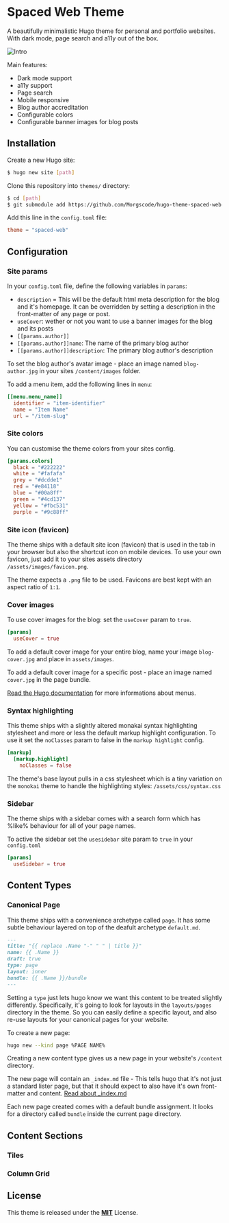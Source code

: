 # Spaced Web Theme

A beautifully minimalistic Hugo theme for personal and portfolio websites. With dark mode, page search and a11y out of the box.

![Intro](https://github.com/Morgscode/hugo-theme-spaced-web/blob/master/images/cover.png)

Main features:

- Dark mode support
- a11y support
- Page search
- Mobile responsive
- Blog author accreditation
- Configurable colors
- Configurable banner images for blog posts

## Installation

Create a new Hugo site:

```bash
$ hugo new site [path]
```

Clone this repository into `themes/` directory:

```bash
$ cd [path]
$ git submodule add https://github.com/Morgscode/hugo-theme-spaced-web.git themes/spaced-web
```

Add this line in the `config.toml` file:

```toml
theme = "spaced-web"
```

## Configuration

### Site params

In your `config.toml` file, define the following variables in `params`:

- `description` = This will be the default html meta description for the blog and it's homepage. It can be overridden by setting a description in the front-matter of any page or post.
- `useCover`: wether or not you want to use a banner images for the blog and its posts
- `[[params.author]]`
- `[[params.author]]name`: The name of the primary blog author
- `[[params.author]]description`: The primary blog author's description

To set the blog author's avatar image - place an image named `blog-author.jpg` in your sites `/content/images` folder. 

To add a menu item, add the following lines in `menu`:

```toml
[[menu.menu_name]]
  identifier = "item-identifier"
  name = "Item Name"
  url = "/item-slug"
```

### Site colors

You can customise the theme colors from your sites config.

```toml
[params.colors]
  black = "#222222"
  white = "#fafafa"
  grey = "#dcdde1"
  red = "#e84118"
  blue = "#00a8ff"
  green = "#4cd137"
  yellow = "#fbc531"
  purple = "#9c88ff"
```

### Site icon (favicon)

The theme ships with a default site icon (favicon) that is used in the tab in your browser but also the shortcut icon on mobile devices. To use your own favicon, just add it 
to your sites assets directory `/assets/images/favicon.png`.

The theme expects a `.png` file to be used. Favicons are best kept with an aspect ratio of `1:1`.

### Cover images

To use cover images for the blog: set the `useCover` param to `true`.

```toml
[params]
  useCover = true
```

To add a default cover image for your entire blog, name your image `blog-cover.jpg` and place in `assets/images`.

To add a default cover image for a specific post - place an image named `cover.jpg` in the page bundle.

[Read the Hugo documentation](https://gohugo.io/content-management/menus/#readout) for more informations about menus.

### Syntax highlighting

This theme ships with a slightly altered monakai syntax highlighting stylesheet and more or less the default markup highlight configuration. To use it set the `noClasses` param to false in the `markup highlight` config.

```toml
[markup]
  [markup.highlight]
    noClasses = false
```

The theme's base layout pulls in a css stylesheet which is a tiny variation on the `monokai` theme to handle the highlighting styles: `/assets/css/syntax.css`

### Sidebar 

The theme ships with a sidebar comes with a search form which has %like% behaviour for all of your page names.

To active the sidebar set the `usesidebar` site param to `true` in your `config.toml`

```toml
[params]
  useSidebar = true
```

## Content Types 

### Canonical Page

This theme ships with a convenience archetype called `page`. It has some subtle behaviour layered on top of the deafult archetype `default.md`.

```md
---
title: "{{ replace .Name "-" " " | title }}"
name: {{ .Name }}
draft: true
type: page
layout: inner
bundle: {{ .Name }}/bundle
---
```

Setting a `type` just lets hugo know we want this content to be treated slightly differently. Specifically, it's going to look for layouts in the `layouts/pages` directory in the theme. So you can easily define a specific layout, and also re-use layouts for your canonical pages for your website.

To create a new page:

```bash
hugo new --kind page %PAGE NAME% 
```

Creating a new content type gives us a new page in your website's `/content` directory.

The new page will contain an `_index.md` file - This tells hugo that it's not just a standard lister page, but that it should expect to also have it's own front-matter and content. [Read about _index.md](https://gohugo.io/content-management/organization/#index-pages-_indexmd)

Each new page created comes with a default bundle assignment. It looks for a directory called `bundle` inside the current page directory.

## Content Sections

### Tiles

### Column Grid

## License

This theme is released under the [**MIT**](/LICENSE.md) License.
